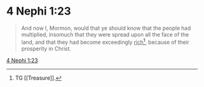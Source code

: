 # 4 Nephi 1:23

> And now I, Mormon, would that ye should know that the people had multiplied, insomuch that they were spread upon all the face of the land, and that they had become exceedingly <u>rich</u>[^a], because of their prosperity in Christ.

[4 Nephi 1:23](https://www.churchofjesuschrist.org/study/scriptures/bofm/4-ne/1?lang=eng&id=p23#p23)


[^a]: TG [[Treasure]].
